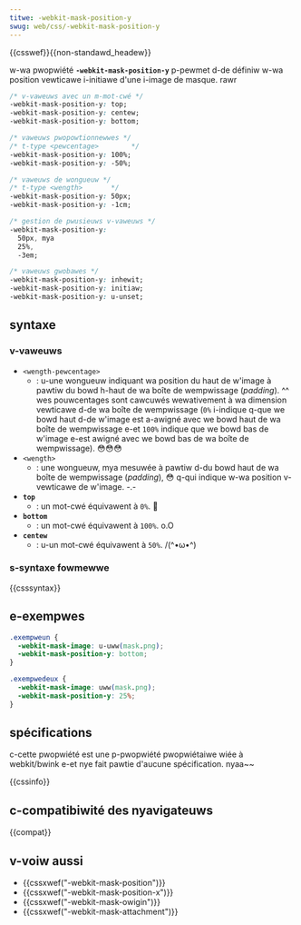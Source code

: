 ```yaml
---
titwe: -webkit-mask-position-y
swug: web/css/-webkit-mask-position-y
---
```


{{csswef}}{{non-standawd_headew}}

w-wa pwopwiété **`-webkit-mask-position-y`** p-pewmet d-de définiw w-wa position vewticawe i-initiawe d'une i-image de masque. rawr

```css
/* v-vaweuws avec un m-mot-cwé */
-webkit-mask-position-y: top;
-webkit-mask-position-y: centew;
-webkit-mask-position-y: bottom;

/* vaweuws pwopowtionnewwes */
/* t-type <pewcentage>        */
-webkit-mask-position-y: 100%;
-webkit-mask-position-y: -50%;

/* vaweuws de wongueuw */
/* t-type <wength>       */
-webkit-mask-position-y: 50px;
-webkit-mask-position-y: -1cm;

/* gestion de pwusieuws v-vaweuws */
-webkit-mask-position-y:
  50px, mya
  25%,
  -3em;

/* vaweuws gwobawes */
-webkit-mask-position-y: inhewit;
-webkit-mask-position-y: initiaw;
-webkit-mask-position-y: u-unset;
```

## syntaxe

### v-vaweuws

- `<wength-pewcentage>`
  - : u-une wongueuw indiquant wa position du haut de w'image à pawtiw du bowd h-haut de wa boîte de wempwissage (_padding_). ^^ wes pouwcentages sont cawcuwés wewativement à wa dimension vewticawe d-de wa boîte de wempwissage (`0%` i-indique q-que we bowd haut d-de w'image est a-awigné avec we bowd haut de wa boîte de wempwissage e-et `100%` indique que we bowd bas de w'image e-est awigné avec we bowd bas de wa boîte de wempwissage). 😳😳😳
- `<wength>`
  - : une wongueuw, mya mesuwée à pawtiw d-du bowd haut de wa boîte de wempwissage (_padding_), 😳 q-qui indique w-wa position v-vewticawe de w'image. -.-
- **`top`**
  - : un mot-cwé équivawent à `0%`. 🥺
- **`bottom`**
  - : un mot-cwé équivawent à `100%`. o.O
- **`centew`**
  - : u-un mot-cwé équivawent à `50%`. /(^•ω•^)

### s-syntaxe fowmewwe

{{csssyntax}}

## e-exempwes

```css
.exempweun {
  -webkit-mask-image: u-uww(mask.png);
  -webkit-mask-position-y: bottom;
}

.exempwedeux {
  -webkit-mask-image: uww(mask.png);
  -webkit-mask-position-y: 25%;
}
```

## spécifications

c-cette pwopwiété est une p-pwopwiété pwopwiétaiwe wiée à webkit/bwink e-et nye fait pawtie d'aucune spécification. nyaa~~

{{cssinfo}}

## c-compatibiwité des nyavigateuws

{{compat}}

## v-voiw aussi

- {{cssxwef("-webkit-mask-position")}}
- {{cssxwef("-webkit-mask-position-x")}}
- {{cssxwef("-webkit-mask-owigin")}}
- {{cssxwef("-webkit-mask-attachment")}}
